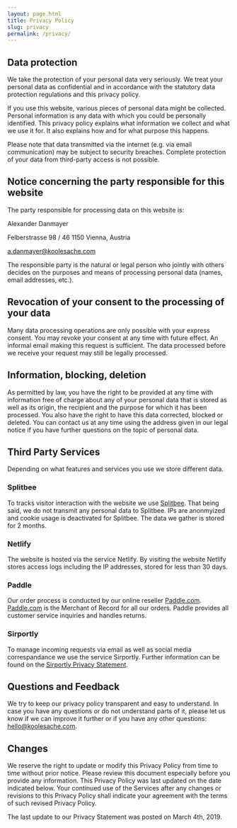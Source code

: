 ```yaml
---
layout: page.html
title: Privacy Policy
slug: privacy
permalink: /privacy/
---
```


## Data protection

We take the protection of your personal data very seriously. We treat your
personal data as confidential and in accordance with the statutory data
protection regulations and this privacy policy.

If you use this website, various pieces of personal data might be collected.
Personal information is any data with which you could be personally identified.
This privacy policy explains what information we collect and what we use it for.
It also explains how and for what purpose this happens.

Please note that data transmitted via the internet (e.g. via email
communication) may be subject to security breaches. Complete protection of your
data from third-party access is not possible.

## Notice concerning the party responsible for this website

The party responsible for processing data on this website is:

Alexander Danmayer

Felberstrasse 98 / 46 1150 Vienna, Austria

[a.danmayer@koolesache.com](mailto:a.danmayer@koolesache.com)

The responsible party is the natural or legal person who jointly with others
decides on the purposes and means of processing personal data (names, email
addresses, etc.).

## Revocation of your consent to the processing of your data

Many data processing operations are only possible with your express consent. You
may revoke your consent at any time with future effect. An informal email making
this request is sufficient. The data processed before we receive your request
may still be legally processed.

## Information, blocking, deletion

As permitted by law, you have the right to be provided at any time with
information free of charge about any of your personal data that is stored as
well as its origin, the recipient and the purpose for which it has been
processed. You also have the right to have this data corrected, blocked or
deleted. You can contact us at any time using the address given in our legal
notice if you have further questions on the topic of personal data.

## Third Party Services

Depending on what features and services you use we store different data.

### Splitbee

To tracks visitor interaction with the website we use [Splitbee](https://splitbee.io). That
being said, we do not transmit any personal data to Splitbee. IPs are
anonmyized and cookie usage is deactivated for Splitbee. The data we
gather is stored for 2 months.

### Netlify

The website is hosted via the service Netlify. By visiting the website Netlify
stores access logs including the IP addresses, stored for less than 30 days.

### Paddle

Our order process is conducted by our online reseller
[Paddle.com](http://paddle.com/). [Paddle.com](http://paddle.com/) is the
Merchant of Record for all our orders. Paddle provides all customer service
inquiries and handles returns.

### Sirportly

To manage incoming requests via email as well as social media correspandance we
use the service Sirportly. Further information can be found on the
[Sirportly Privacy Statement](https://sirportly.com/legal/privacy).

## Questions and Feedback

We try to keep our privacy policy transparent and easy to understand. In case
you have any questions or do not understand parts of it, please let us know if
we can improve it further or if you have any other questions:
[hello@koolesache.com](mailto:hello@koolesache.com).

## Changes

We reserve the right to update or modify this Privacy Policy from time to time
without prior notice. Please review this document especially before you provide
any information. This Privacy Policy was last updated on the date indicated
below. Your continued use of the Services after any changes or revisions to this
Privacy Policy shall indicate your agreement with the terms of such revised
Privacy Policy.

The last update to our Privacy Statement was posted on March 4th, 2019.
